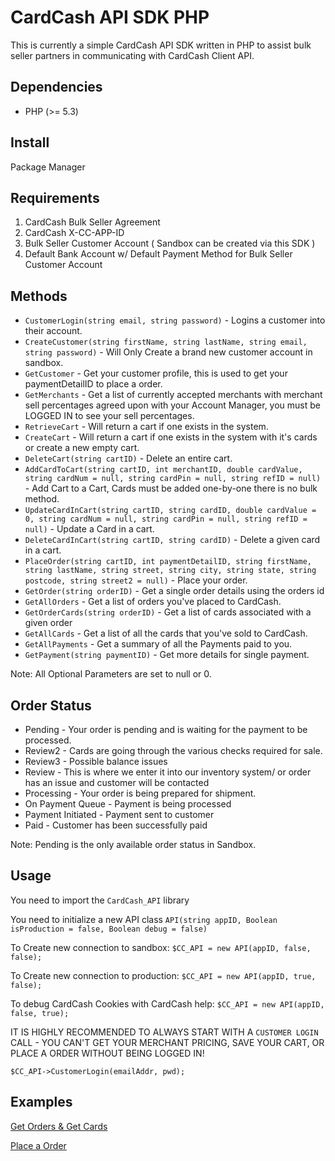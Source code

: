 # CardCash API SDK PHP

This is currently a simple CardCash API SDK written in PHP to assist bulk seller partners in communicating with CardCash Client API.


## Dependencies
* PHP (>= 5.3)

## Install

Package Manager


## Requirements

1. CardCash Bulk Seller Agreement
2. CardCash X-CC-APP-ID
3. Bulk Seller Customer Account ( Sandbox can be created via this SDK )
4. Default Bank Account w/ Default Payment Method for Bulk Seller Customer Account

## Methods

* `CustomerLogin(string email, string password)` - Logins a customer into their account.
* `CreateCustomer(string firstName, string lastName, string email, string password)` - Will Only Create a brand new customer account in sandbox.
* `GetCustomer` - Get your customer profile, this is used to get your paymentDetailID to place a order.
* `GetMerchants` - Get a list of currently accepted merchants with merchant sell percentages agreed upon with your Account Manager, you must be LOGGED IN to see your sell percentages.
* `RetrieveCart` - Will return a cart if one exists in the system.
* `CreateCart` - Will return a cart if one exists in the system with it's cards or create a new empty cart.
* `DeleteCart(string cartID)` - Delete an entire cart.
* `AddCardToCart(string cartID, int merchantID, double cardValue, string cardNum = null, string cardPin = null, string refID = null)` - Add Cart to a Cart, Cards must be added one-by-one there is no bulk method.
* `UpdateCardInCart(string cartID, string cardID, double cardValue = 0, string cardNum = null, string cardPin = null, string refID = null)` - Update a Card in a cart.
* `DeleteCardInCart(string cartID, string cardID)` - Delete a given card in a cart.
* `PlaceOrder(string cartID, int paymentDetailID, string firstName, string lastName, string street, string city, string state, string postcode, string street2 = null)` - Place your order.
* `GetOrder(string orderID)` - Get a single order details using the orders id
* `GetAllOrders` - Get a list of orders you've placed to CardCash.
* `GetOrderCards(string orderID)` - Get a list of cards associated with a given order
* `GetAllCards` - Get a list of all the cards that you've sold to CardCash.
* `GetAllPayments` - Get a summary of all the Payments paid to you.
* `GetPayment(string paymentID)` - Get more details for single payment.

Note: All Optional Parameters are set to null or 0.

## Order Status
* Pending - Your order is pending and is waiting for the payment to be processed.
* Review2 - Cards are going through the various checks required for sale.
* Review3 - Possible balance issues
* Review - This is where we enter it into our inventory system/ or order has an issue and customer will be contacted
* Processing - Your order is being prepared for shipment.
* On Payment Queue - Payment is being processed
* Payment Initiated - Payment sent to customer
* Paid - Customer has been successfully paid

Note: Pending is the only available order status in Sandbox.

## Usage

You need to import the `CardCash_API` library

You need to initialize a new API class `API(string appID, Boolean isProduction = false, Boolean debug = false)`

To Create new connection to sandbox:
```$CC_API = new API(appID, false, false);```

To Create new connection to production:
```$CC_API = new API(appID, true, false);```

To debug CardCash Cookies with CardCash help:
```$CC_API = new API(appID, false, true);```

IT IS HIGHLY RECOMMENDED TO ALWAYS START WITH A `CUSTOMER LOGIN` CALL - YOU CAN'T GET YOUR MERCHANT PRICING, SAVE YOUR CART, OR PLACE A ORDER WITHOUT BEING LOGGED IN!

`$CC_API->CustomerLogin(emailAddr, pwd);`


## Examples

[Get Orders & Get Cards](https://github.com/CardCashLLC/CardCash_API_SDK_PHP/blob/master/examples/getOrders.php)

[Place a Order](https://github.com/CardCashLLC/CardCash_API_SDK_PHP/blob/master/examples/placeOrder.php)
